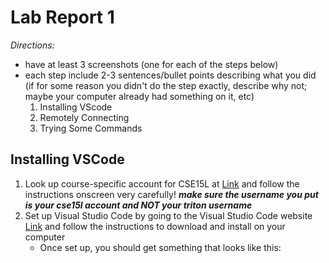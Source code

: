 # Lab Report 1
*Directions:*
* have at least 3 screenshots (one for each of the steps below)
* each step include 2-3 sentences/bullet points describing what you did (if for some reason you didn't do the step exactly, describe why not; maybe your computer already had something on it, etc)
    1) Installing VScode
    2) Remotely Connecting
    3) Trying Some Commands

## Installing VSCode
1. Look up course-specific account for CSE15L at [Link](https://sdacs.ucsd.edu/~icc/index.php) and follow the instructions onscreen very carefully! ***make sure the username you put is your cse15l account and NOT your triton username***
2. Set up Visual Studio Code by going to the Visual Studio Code website [Link](https://code.visualstudio.com/) and follow the instructions to download and install on your computer
    - Once set up, you should get something that looks like this:

